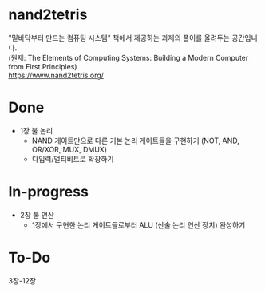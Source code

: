 # nand2tetris
"밑바닥부터 만드는 컴퓨팅 시스템" 책에서 제공하는 과제의 풀이를 올려두는 공간입니다.  
(원제: The Elements of Computing Systems: Building a Modern Computer from First Principles)  
https://www.nand2tetris.org/

# Done
* 1장 불 논리
  - NAND 게이트만으로 다른 기본 논리 게이트들을 구현하기 (NOT, AND, OR/XOR, MUX, DMUX)
  - 다입력/멀티비트로 확장하기

# In-progress
* 2장 불 연산
  - 1장에서 구현한 논리 게이트들로부터 ALU (산술 논리 연산 장치) 완성하기
# To-Do
3장-12장
